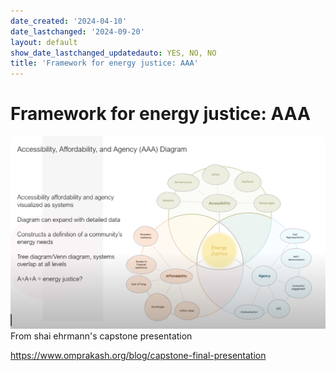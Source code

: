 ```yaml
---
date_created: '2024-04-10'
date_lastchanged: '2024-09-20'
layout: default
show_date_lastchanged_updatedauto: YES, NO, NO
title: 'Framework for energy justice: AAA'
---
```


# Framework for energy justice: AAA



![](media/cleanshot_2024-04-10-at-11-30-11@2x.png)
From shai ehrmann's capstone presentation

https://www.omprakash.org/blog/capstone-final-presentation